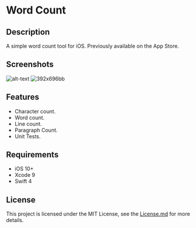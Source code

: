 # Word Count

## Description
A simple word count tool for iOS. Previously available on the App Store.

## Screenshots
![alt-text](https://user-images.githubusercontent.com/5374404/29784444-e117f9ae-8c1b-11e7-8830-029dfe0491de.jpg)    ![392x696bb](https://user-images.githubusercontent.com/5374404/29784446-e139bf3a-8c1b-11e7-984c-f2240d6b2285.jpg)

## Features

* Character count.
* Word count.
* Line count.
* Paragraph Count.
* Unit Tests.

## Requirements
* iOS 10+
* Xcode 9
* Swift 4

## License
This project is licensed under the MIT License, see the [License.md](https://opensource.org/licenses/MIT) for more details.
